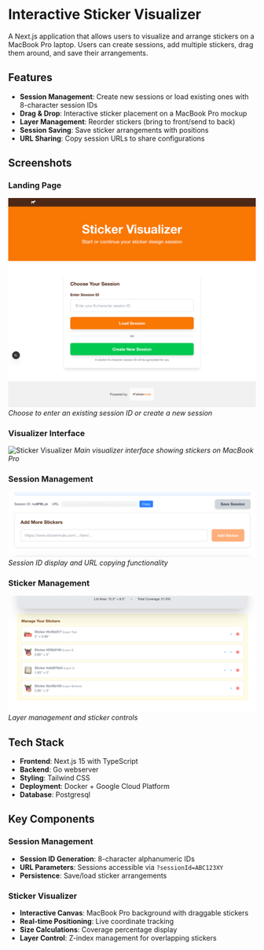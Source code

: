 # Interactive Sticker Visualizer

A Next.js application that allows users to visualize and arrange stickers on a MacBook Pro laptop. Users can create sessions, add multiple stickers, drag them around, and save their arrangements.

## Features

- **Session Management**: Create new sessions or load existing ones with 8-character session IDs
- **Drag & Drop**: Interactive sticker placement on a MacBook Pro mockup
- **Layer Management**: Reorder stickers (bring to front/send to back)
- **Session Saving**: Save sticker arrangements with positions
- **URL Sharing**: Copy session URLs to share configurations

## Screenshots

### Landing Page
![Landing Page](screenshots/landing-page.png)
*Choose to enter an existing session ID or create a new session*

### Visualizer Interface
![Sticker Visualizer](screenshots/visualizer-main.png)
*Main visualizer interface showing stickers on MacBook Pro*

### Session Management
![Session Info](screenshots/session-info.png)
*Session ID display and URL copying functionality*

### Sticker Management
![Sticker Management](screenshots/sticker-management.png)
*Layer management and sticker controls*

## Tech Stack

- **Frontend**: Next.js 15 with TypeScript
- **Backend**: Go webserver
- **Styling**: Tailwind CSS
- **Deployment**: Docker + Google Cloud Platform
- **Database**: Postgresql

## Key Components

### Session Management
- **Session ID Generation**: 8-character alphanumeric IDs
- **URL Parameters**: Sessions accessible via `?sessionId=ABC123XY`
- **Persistence**: Save/load sticker arrangements

### Sticker Visualizer
- **Interactive Canvas**: MacBook Pro background with draggable stickers
- **Real-time Positioning**: Live coordinate tracking
- **Size Calculations**: Coverage percentage display
- **Layer Control**: Z-index management for overlapping stickers